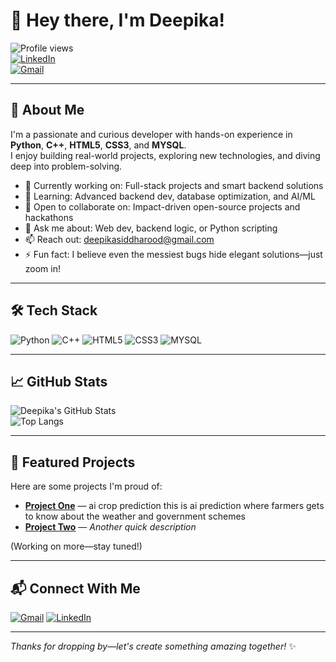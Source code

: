 # 👋 Hey there, I'm Deepika!

![Profile views](https://komarev.com/ghpvc/?username=Deepika17-sb&color=blue)  
[![LinkedIn](https://img.shields.io/badge/LinkedIn-blue?logo=linkedin&style=flat-square)](https://www.linkedin.com/in/deepika-siddharood-836944353)  
[![Gmail](https://img.shields.io/badge/Gmail-D14836?logo=gmail&logoColor=white)](mailto:deepikasiddharood@gmail.com)

---

## 🚀 About Me

I'm a passionate and curious developer with hands-on experience in **Python**, **C++**, **HTML5**, **CSS3**, and **MYSQL**.  
I enjoy building real-world projects, exploring new technologies, and diving deep into problem-solving.

- 🔭 Currently working on: Full-stack projects and smart backend solutions  
- 🌱 Learning: Advanced backend dev, database optimization, and AI/ML  
- 👯 Open to collaborate on: Impact-driven open-source projects and hackathons  
- 💬 Ask me about: Web dev, backend logic, or Python scripting  
- 📫 Reach out: [deepikasiddharood@gmail.com](mailto:deepikasiddharood@gmail.com)  
- ⚡ Fun fact: I believe even the messiest bugs hide elegant solutions—just zoom in!

---

## 🛠️ Tech Stack

![Python](https://img.shields.io/badge/Python-3776AB?logo=python&logoColor=white)
![C++](https://img.shields.io/badge/C++-00599C?logo=c%2b%2b&logoColor=white)
![HTML5](https://img.shields.io/badge/HTML5-E34F26?logo=html5&logoColor=white)
![CSS3](https://img.shields.io/badge/CSS-1572B6?logo=css3&logoColor=white)
![MYSQL](https://img.shields.io/badge/SQL-4479A1?logo=postgresql&logoColor=white)

---

## 📈 GitHub Stats

![Deepika's GitHub Stats](https://github-readme-stats.vercel.app/api?username=Deepika17-sb&show_icons=true&theme=radical)  
![Top Langs](https://github-readme-stats.vercel.app/api/top-langs/?username=Deepika17-sb&layout=compact&theme=radical)

---

## 🌟 Featured Projects

Here are some projects I'm proud of:

- [**Project One**](https://github.com/Deepika17-sb/project-one) — ai crop prediction 
this is ai prediction where farmers gets to know about the weather and government schemes 
- [**Project Two**](https://github.com/Deepika17-sb/project-two) — _Another quick description_

(Working on more—stay tuned!)

---

## 📬 Connect With Me

[![Gmail](https://img.shields.io/badge/Gmail-D14836?logo=gmail&logoColor=white)](mailto:deepikasiddharood@gmail.com)
[![LinkedIn](https://img.shields.io/badge/LinkedIn-blue?logo=linkedin&style=flat-square)](https://www.linkedin.com/in/deepika-siddharood-836944353)

---

_Thanks for dropping by—let's create something amazing together!_ ✨
